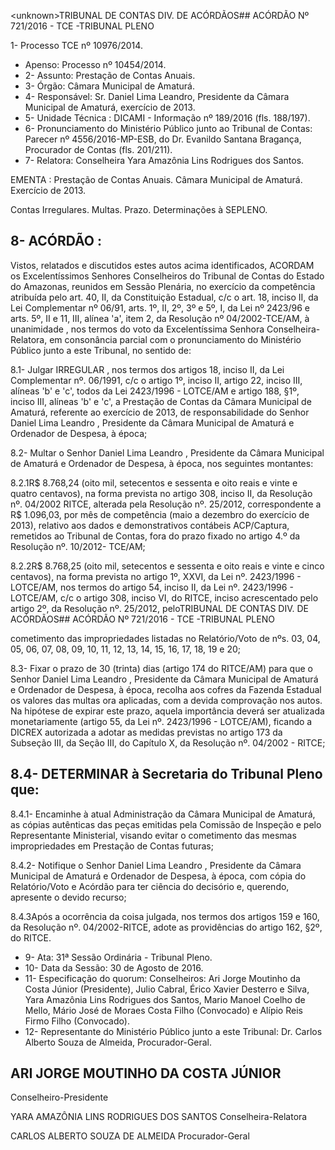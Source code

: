 &lt;unknown&gt;TRIBUNAL DE CONTAS DIV. DE ACÓRDÃOS## ACÓRDÃO Nº 721/2016 - TCE -TRIBUNAL PLENO

1- Processo TCE nº 10976/2014.

- Apenso: Processo nº 10454/2014.
- 2- Assunto: Prestação de Contas Anuais.
- 3- Órgão: Câmara Municipal de Amaturá.
- 4- Responsável: Sr. Daniel Lima Leandro, Presidente da Câmara Municipal de Amaturá, exercício de 2013.
- 5- Unidade Técnica : DICAMI - Informação nº 189/2016 (fls. 188/197).
- 6-  Pronunciamento  do Ministério Público  junto  ao Tribunal  de Contas: Parecer  nº 4556/2016-MP-ESB,  do  Dr.  Evanildo  Santana  Bragança,  Procurador  de  Contas  (fls. 201/211).
- 7- Relatora: Conselheira Yara Amazônia Lins Rodrigues dos Santos.

EMENTA :  Prestação  de  Contas  Anuais.  Câmara Municipal de Amaturá. Exercício de 2013.

Contas  Irregulares.  Multas.  Prazo.  Determinações à SEPLENO.

## 8- ACÓRDÃO :

Vistos, relatados e discutidos estes autos acima identificados, ACORDAM os Excelentíssimos Senhores Conselheiros do Tribunal de Contas do Estado do Amazonas, reunidos em Sessão Plenária, no exercício da competência atribuída pelo art. 40,  II, da Constituição Estadual, c/c o art. 18, inciso II, da Lei Complementar nº 06/91, arts. 1º, II, 2º, 3º e 5º,  I,  da  Lei  nº  2423/96 e arts. 5º,  II e 11,  III, alínea 'a',  item 2, da Resolução nº 04/2002-TCE/AM, à  unanimidade , nos  termos  do  voto  da  Excelentíssima  Senhora Conselheira-Relatora, em  consonância  parcial com  o  pronunciamento  do  Ministério Público junto a este Tribunal, no sentido de:

8.1-  Julgar  IRREGULAR , nos  termos  dos  artigos  18,  inciso  II,  da  Lei Complementar nº. 06/1991, c/c o artigo 1º, inciso II, artigo 22, inciso III, alíneas 'b' e 'c', todos  da  Lei  2423/1996  -  LOTCE/AM  e  artigo  188,  §1º,  inciso  III,  alíneas  'b'  e  'c',  a Prestação de Contas da Câmara Municipal de  Amaturá, referente ao exercício de 2013, de responsabilidade do Senhor Daniel Lima Leandro ,  Presidente da Câmara Municipal de Amaturá e Ordenador de Despesa, à época;

8.2- Multar o Senhor Daniel Lima Leandro , Presidente da Câmara Municipal de Amaturá e Ordenador de Despesa, à época, nos seguintes montantes:

8.2.1R$ 8.768,24 (oito mil, setecentos e sessenta e oito reais e vinte e quatro centavos), na forma prevista no artigo 308, inciso II, da Resolução nº. 04/2002  RITCE, alterada pela Resolução nº. 25/2012, correspondente a R$ 1.096,03, por mês de competência (maio a dezembro do exercício de 2013), relativo aos dados e demonstrativos contábeis ACP/Captura, remetidos ao Tribunal de Contas, fora do prazo fixado no artigo 4.º da Resolução nº. 10/2012- TCE/AM;

8.2.2R$ 8.768,25 (oito mil, setecentos e sessenta e oito reais e vinte e cinco centavos), na forma prevista no artigo 1º, XXVI, da Lei nº. 2423/1996 - LOTCE/AM, nos termos do artigo 54, inciso II,  da Lei nº. 2423/1996  - LOTCE/AM, c/c o artigo 308, inciso VI, do RITCE, inciso acrescentado pelo artigo 2º, da Resolução nº. 25/2012, peloTRIBUNAL DE CONTAS DIV. DE ACÓRDÃOS## ACÓRDÃO Nº 721/2016 - TCE -TRIBUNAL PLENO

cometimento das impropriedades listadas no Relatório/Voto de nºs. 03, 04, 05, 06, 07, 08, 09, 10, 11, 12, 13, 14, 15, 16, 17, 18, 19 e 20;

8.3- Fixar o prazo de  30  (trinta)  dias  (artigo  174  do  RITCE/AM) para que o Senhor Daniel Lima Leandro , Presidente da Câmara Municipal de Amaturá e Ordenador de Despesa, à época, recolha aos cofres da Fazenda Estadual os valores das multas ora aplicadas,  com  a  devida  comprovação  nos  autos.  Na  hipótese  de  expirar  este  prazo, aquela importância deverá ser atualizada monetariamente (artigo 55, da Lei nº. 2423/1996 - LOTCE/AM), ficando a DICREX autorizada a adotar as medidas previstas no artigo 173 da Subseção III, da Seção III, do Capítulo X, da Resolução nº. 04/2002 - RITCE;

## 8.4- DETERMINAR à Secretaria do Tribunal Pleno que:

8.4.1-  Encaminhe à  atual Administração  da  Câmara  Municipal  de Amaturá,  as  cópias  autênticas  das  peças  emitidas  pela  Comissão  de  Inspeção  e  pelo Representante Ministerial, visando evitar o cometimento das mesmas impropriedades em Prestação de Contas futuras;

8.4.2- Notifique o Senhor Daniel Lima Leandro , Presidente da Câmara Municipal de Amaturá e Ordenador de Despesa, à época, com cópia do Relatório/Voto e Acórdão para ter ciência do decisório e, querendo, apresente o devido recurso;

8.4.3Após a ocorrência da coisa julgada, nos termos dos artigos 159 e 160,  da  Resolução  nº.  04/2002-RITCE, adote  as  providências do  artigo  162,  §2º,  do RITCE.

- 9- Ata: 31ª Sessão Ordinária - Tribunal Pleno.
- 10- Data da Sessão: 30 de Agosto de 2016.
- 11-  Especificação  do  quorum: Conselheiros:  Ari  Jorge  Moutinho  da  Costa  Júnior (Presidente), Julio Cabral, Érico Xavier Desterro e Silva, Yara  Amazônia Lins Rodrigues dos  Santos, Mario Manoel  Coelho  de  Mello, Mário José  de Moraes  Costa  Filho (Convocado) e Alípio Reis Firmo Filho (Convocado).
- 12-  Representante  do  Ministério  Público  junto  a  este Tribunal: Dr.  Carlos  Alberto Souza de Almeida, Procurador-Geral.

## ARI JORGE MOUTINHO DA COSTA JÚNIOR

Conselheiro-Presidente

YARA AMAZÔNIA LINS RODRIGUES DOS SANTOS Conselheira-Relatora

CARLOS ALBERTO SOUZA DE ALMEIDA Procurador-Geral